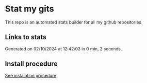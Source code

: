 # Stat my gits

This repo is an automated stats builder for all my github repositories.

## Links to stats


Generated on 02/10/2024 at 12:42:03 in 0 min, 2 seconds.

## Install procedure

[See instalation procedure](./src/install.md)

